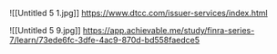 
![[Untitled 5 1.jpg]]
https://www.dtcc.com/issuer-services/index.html


![[Untitled 5 9.jpg]]
https://app.achievable.me/study/finra-series-7/learn/73ede6fc-3dfe-4ac9-870d-bd558faedce5